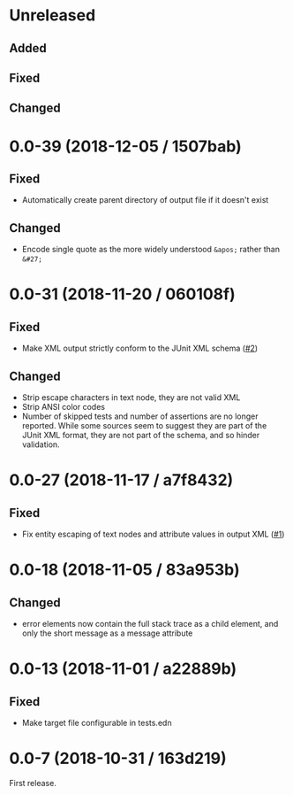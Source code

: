 # Unreleased

## Added

## Fixed

## Changed

# 0.0-39 (2018-12-05 / 1507bab)

## Fixed

- Automatically create parent directory of output file if it doesn't exist

## Changed

- Encode single quote as the more widely understood `&apos;` rather than `&#27;`

# 0.0-31 (2018-11-20 / 060108f)

## Fixed

- Make XML output strictly conform to the JUnit XML schema ([#2](https://github.com/lambdaisland/kaocha-junit-xml/issues/2))

## Changed

- Strip escape characters in text node, they are not valid XML
- Strip ANSI color codes
- Number of skipped tests and number of assertions are no longer reported. While
  some sources seem to suggest they are part of the JUnit XML format, they are
  not part of the schema, and so hinder validation.

# 0.0-27 (2018-11-17 / a7f8432)

## Fixed

- Fix entity escaping of text nodes and attribute values in output XML ([#1](https://github.com/lambdaisland/kaocha-junit-xml/issues/1))

# 0.0-18 (2018-11-05 / 83a953b)

## Changed

- error elements now contain the full stack trace as a child element, and only
  the short message as a message attribute

# 0.0-13 (2018-11-01 / a22889b)

## Fixed

- Make target file configurable in tests.edn

# 0.0-7 (2018-10-31 / 163d219)

First release.
